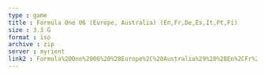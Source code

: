 ```yaml
---
type : game
title : Formula One 06 (Europe, Australia) (En,Fr,De,Es,It,Pt,Fi)
size : 3.3 G
format : iso
archive : zip
server : myrient
link2 : Formula%20One%2006%20%28Europe%2C%20Australia%29%20%28En%2CFr%2CDe%2CEs%2CIt%2CPt%2CFi%29
---
```

